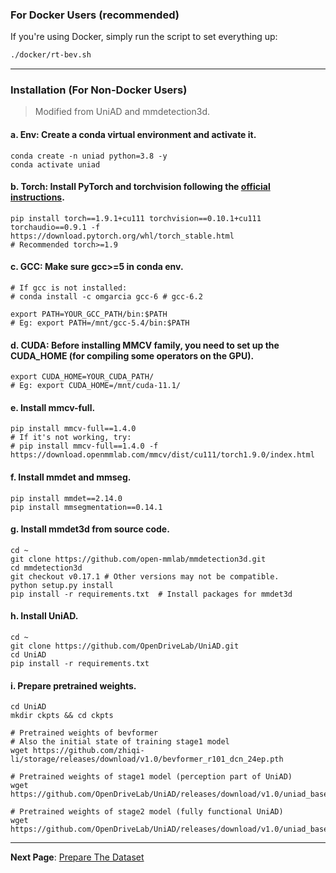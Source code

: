 ### For Docker Users (recommended)

If you're using Docker, simply run the script to set everything up:

```bash
./docker/rt-bev.sh
```

---

### Installation (For Non-Docker Users)

> Modified from UniAD and mmdetection3d.

#### a. **Env: Create a conda virtual environment and activate it.**
```shell
conda create -n uniad python=3.8 -y
conda activate uniad
```

#### b. **Torch: Install PyTorch and torchvision following the [official instructions](https://pytorch.org/).**
```shell
pip install torch==1.9.1+cu111 torchvision==0.10.1+cu111 torchaudio==0.9.1 -f https://download.pytorch.org/whl/torch_stable.html
# Recommended torch>=1.9
```

#### c. **GCC: Make sure gcc>=5 in conda env.**
```shell
# If gcc is not installed:
# conda install -c omgarcia gcc-6 # gcc-6.2

export PATH=YOUR_GCC_PATH/bin:$PATH
# Eg: export PATH=/mnt/gcc-5.4/bin:$PATH
```

#### d. **CUDA: Before installing MMCV family, you need to set up the CUDA_HOME (for compiling some operators on the GPU).**
```shell
export CUDA_HOME=YOUR_CUDA_PATH/
# Eg: export CUDA_HOME=/mnt/cuda-11.1/
```

#### e. **Install mmcv-full.**
```shell
pip install mmcv-full==1.4.0
# If it's not working, try:
# pip install mmcv-full==1.4.0 -f https://download.openmmlab.com/mmcv/dist/cu111/torch1.9.0/index.html
```

#### f. **Install mmdet and mmseg.**
```shell
pip install mmdet==2.14.0
pip install mmsegmentation==0.14.1
```

#### g. **Install mmdet3d from source code.**
```shell
cd ~
git clone https://github.com/open-mmlab/mmdetection3d.git
cd mmdetection3d
git checkout v0.17.1 # Other versions may not be compatible.
python setup.py install
pip install -r requirements.txt  # Install packages for mmdet3d
```

#### h. **Install UniAD.**
```shell
cd ~
git clone https://github.com/OpenDriveLab/UniAD.git
cd UniAD
pip install -r requirements.txt
```

#### i. **Prepare pretrained weights.**
```shell
cd UniAD
mkdir ckpts && cd ckpts

# Pretrained weights of bevformer
# Also the initial state of training stage1 model
wget https://github.com/zhiqi-li/storage/releases/download/v1.0/bevformer_r101_dcn_24ep.pth

# Pretrained weights of stage1 model (perception part of UniAD)
wget https://github.com/OpenDriveLab/UniAD/releases/download/v1.0/uniad_base_track_map.pth

# Pretrained weights of stage2 model (fully functional UniAD)
wget https://github.com/OpenDriveLab/UniAD/releases/download/v1.0/uniad_base_e2e.pth
```

---

**Next Page**: [Prepare The Dataset](./DATA_PREP.md)
